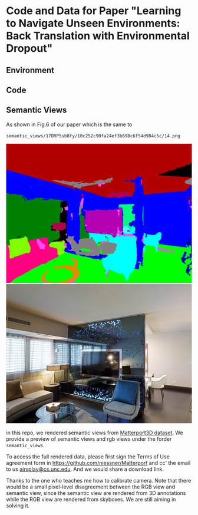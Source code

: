 # Code and Data for Paper "Learning to Navigate Unseen Environments: Back Translation with Environmental Dropout" 

## Environment

## Code

## Semantic Views
As shown in Fig.6 of our paper which is the same to 
```
semantic_views/17DRP5sb8fy/10c252c90fa24ef3b698c6f54d984c5c/14.png 
```
![semantic](semantic_views/17DRP5sb8fy/10c252c90fa24ef3b698c6f54d984c5c/14.png?raw=true)
![rgb](semantic_views/17DRP5sb8fy/10c252c90fa24ef3b698c6f54d984c5c_rgb/14.jpg?raw=true)

in this repo, we rendered semantic views from [Matterport3D dataset](https://niessner.github.io/Matterport/). We provide a preview of semantic views and rgb views under the forder `semantic_views`.

To access the full rendered data, please first sign the Terms of Use agreement form in <https://github.com/niessner/Matterport> and cc' the email to us <airsplay@cs.unc.edu>. And we would share a download link. 

Thanks to the one who teaches me how to calibrate camera. Note that there would be a small pixel-level disagreement between the RGB view and semantic view, since the semantic view are rendered from 3D annotations while the RGB view are rendered from skyboxes. We are still aiming in solving it.
